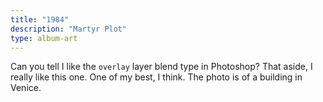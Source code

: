 ```yaml
---
title: "1984"
description: "Martyr Plot"
type: album-art
---
```

Can you tell I like the `overlay` layer blend type in Photoshop? That aside, I really like this one. One of my best, I think. The photo is of a building in Venice.